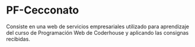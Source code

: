# PF-Cecconato
Consiste en una web de servicios empresariales utilizado para aprendizaje del curso de Programación Web de Coderhouse y aplicando las consignas recibidas.
